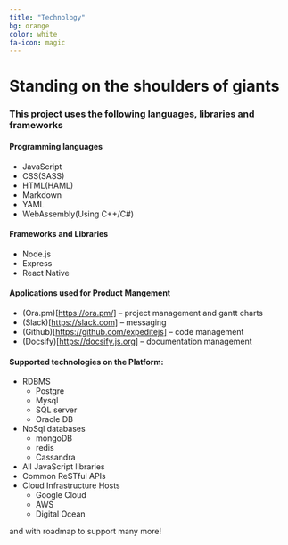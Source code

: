 ```yaml
---
title: "Technology"
bg: orange
color: white
fa-icon: magic
---
```


# Standing on the shoulders of giants

### This project uses the following languages, libraries and frameworks

#### Programming languages 
- JavaScript
- CSS(SASS)
- HTML(HAML)
- Markdown
- YAML
- WebAssembly(Using C++/C#)

#### Frameworks and Libraries 
- Node.js
- Express
- React Native

#### Applications used for Product Mangement
- (Ora.pm)[https://ora.pm/] – project management and gantt charts
- (Slack)[https://slack.com] – messaging
- (Github)[https://github.com/expeditejs] – code management
- (Docsify)[https://docsify.js.org] – documentation management
#### Supported technologies on the Platform:
- RDBMS
    - Postgre
    - Mysql
    - SQL server
    - Oracle DB
- NoSql databases
    - mongoDB
    - redis
    - Cassandra
- All JavaScript libraries
- Common ReSTful APIs
- Cloud Infrastructure Hosts
    - Google Cloud
    - AWS
    - Digital Ocean

and with roadmap to support many more!

